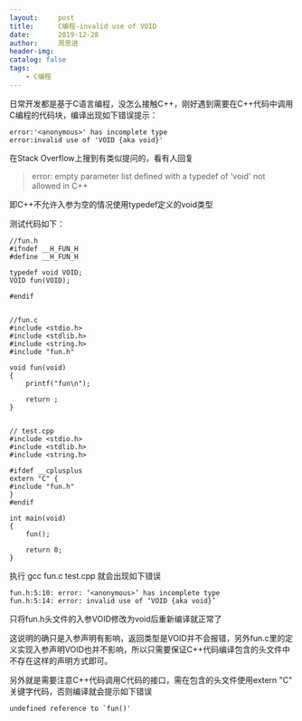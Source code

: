 ```yaml
---
layout:     post
title:      C编程-invalid use of VOID
date:       2019-12-28
author:     周思进
header-img:	
catalog: false
tags:
    - C编程
---
```


日常开发都是基于C语言编程，没怎么接触C++，刚好遇到需要在C++代码中调用C编程的代码块，编译出现如下错误提示：  

```
error:'<anonymous>' has incomplete type  
error:invalid use of 'VOID {aka void}'
```

在Stack Overflow上搜到有类似提问的，看有人回复  

> error: empty parameter list defined with a typedef of 'void' not allowed in C++

即C++不允许入参为空的情况使用typedef定义的void类型

测试代码如下：


```
//fun.h
#ifndef __H_FUN_H
#define __H_FUN_H

typedef void VOID;
VOID fun(VOID);

#endif


//fun.c
#include <stdio.h>
#include <stdlib.h>
#include <string.h>
#include "fun.h"

void fun(void)
{
	printf("fun\n");

	return ;
}


// test.cpp
#include <stdio.h>
#include <stdlib.h>
#include <string.h>

#ifdef __cplusplus
extern "C" {
#include "fun.h"
}
#endif

int main(void)
{
	fun();

	return 0;
}

```

执行 gcc fun.c test.cpp 就会出现如下错误  

```
fun.h:5:10: error: ‘<anonymous>’ has incomplete type
fun.h:5:14: error: invalid use of ‘VOID {aka void}’
```

只将fun.h头文件的入参VOID修改为void后重新编译就正常了  


这说明的确只是入参声明有影响，返回类型是VOID并不会报错，另外fun.c里的定义实现入参声明VOID也并不影响，所以只需要保证C++代码编译包含的头文件中不存在这样的声明方式即可。


另外就是需要注意C++代码调用C代码的接口，需在包含的头文件使用extern "C" 关键字代码，否则编译就会提示如下错误  

```
undefined reference to `fun()'
```
